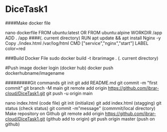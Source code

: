 # DiceTask1

####Make docker file

nano dockerfile
FROM ubuntu:latest OR FROM ubuntu:alpine
WORKDIR /app
ADD . /app ####(. current directory)
RUN apt update && apt install Nginx -y
Copy ./index.html /var/log/html 
CMD ["service","nginx","start"]
LABEL color=red

###Build Docker File
sudo docker build -t ibrarimage . (. current directory)


#Push image
docker login (docker hub)
docker push dockerhubname/imagename

#########Git commands
git init
git add README.md
git commit -m "first commit"
git branch -M main
git remote add origin https://github.com/ibrar-cloud/DiceTask1.git
git push -u origin main

nano index.html (code file)
git init (initialize)
git add index.html  (stagging)
git status (check status)
git commit -m"message" (commmit/local directory)
Make repository on Github
git remote add origin https://github.com/ibrar-cloud/DiceTask1.git (github add to origin)
git push origin master  (push on github)


